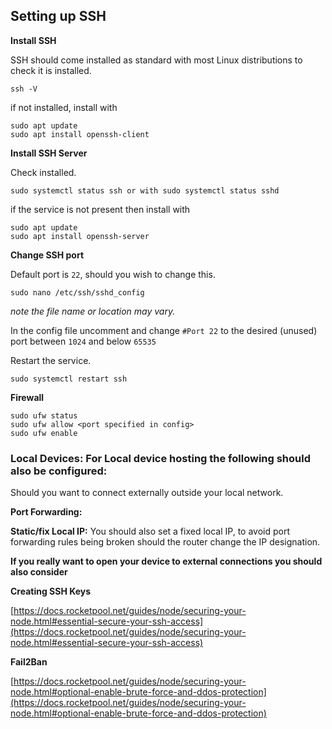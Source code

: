 ## Setting up SSH

**Install SSH**

SSH should come installed as standard with most Linux distributions to check it is installed.
```
ssh -V
```
if not installed, install with
```
sudo apt update
sudo apt install openssh-client
```

**Install SSH Server**

Check installed.
```
sudo systemctl status ssh or with sudo systemctl status sshd
```
if the service is not present then install with
```
sudo apt update
sudo apt install openssh-server
```

**Change SSH port**

Default port is `22`, should you wish to change this.

```
sudo nano /etc/ssh/sshd_config
```

_note the file name or location may vary._

In the config file uncomment and change `#Port 22` to the desired (unused) port between `1024` and below `65535`

Restart the service.

```
sudo systemctl restart ssh
```

**Firewall**

```
sudo ufw status
sudo ufw allow <port specified in config>
sudo ufw enable
```

### Local Devices: For Local device hosting the following should also be configured:

Should you want to connect externally outside your local network.

**Port Forwarding:**

**Static/fix Local IP:** You should also set a fixed local IP, to avoid port forwarding rules being broken should the router change the IP designation.

**If you really want to open your device to external connections you should also consider**

**Creating SSH Keys**

[https://docs.rocketpool.net/guides/node/securing-your-node.html#essential-secure-your-ssh-access](https://docs.rocketpool.net/guides/node/securing-your-node.html#essential-secure-your-ssh-access)

**Fail2Ban**

[https://docs.rocketpool.net/guides/node/securing-your-node.html#optional-enable-brute-force-and-ddos-protection](https://docs.rocketpool.net/guides/node/securing-your-node.html#optional-enable-brute-force-and-ddos-protection)
